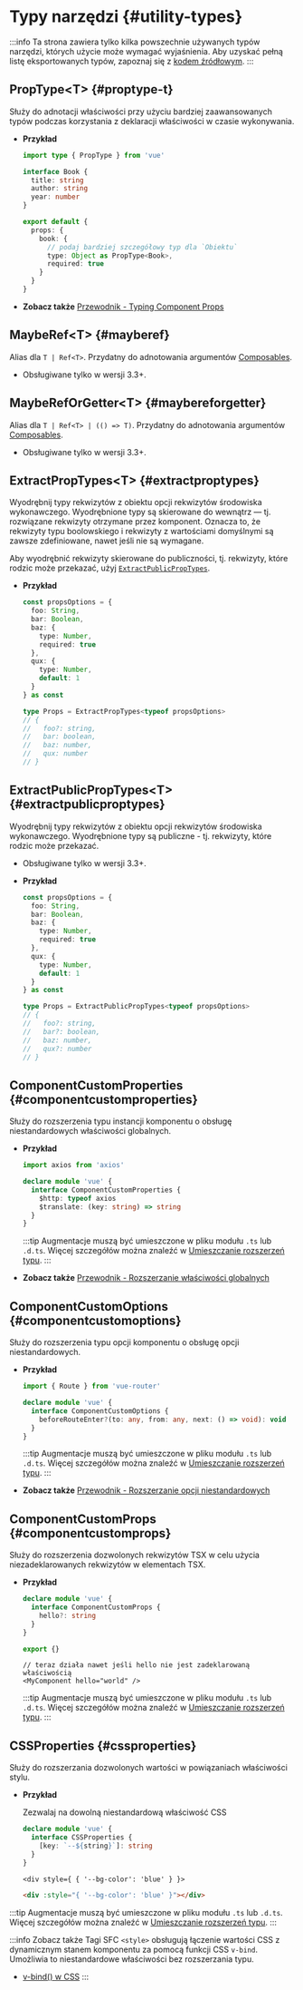 # Typy narzędzi {#utility-types}

:::info
Ta strona zawiera tylko kilka powszechnie używanych typów narzędzi, których użycie może wymagać wyjaśnienia. Aby uzyskać pełną listę eksportowanych typów, zapoznaj się z [kodem źródłowym](https://github.com/vuejs/core/blob/main/packages/runtime-core/src/index.ts#L131).
:::

## PropType\<T> {#proptype-t}

Służy do adnotacji właściwości przy użyciu bardziej zaawansowanych typów podczas korzystania z deklaracji właściwości w czasie wykonywania.

- **Przykład**

  ```ts
  import type { PropType } from 'vue'

  interface Book {
    title: string
    author: string
    year: number
  }

  export default {
    props: {
      book: {
        // podaj bardziej szczegółowy typ dla `Obiektu`
        type: Object as PropType<Book>,
        required: true
      }
    }
  }
  ```

- **Zobacz także** [Przewodnik - Typing Component Props](/guide/typescript/options-api#typing-component-props)

## MaybeRef\<T> {#mayberef}

Alias ​​dla `T | Ref<T>`. Przydatny do adnotowania argumentów [Composables](/guide/reusability/composables.html).

- Obsługiwane tylko w wersji 3.3+.

## MaybeRefOrGetter\<T> {#maybereforgetter}

Alias ​​dla `T | Ref<T> | (() => T)`. Przydatny do adnotowania argumentów [Composables](/guide/reusability/composables.html).

- Obsługiwane tylko w wersji 3.3+.

## ExtractPropTypes\<T> {#extractproptypes}

Wyodrębnij typy rekwizytów z obiektu opcji rekwizytów środowiska wykonawczego. Wyodrębnione typy są skierowane do wewnątrz — tj. rozwiązane rekwizyty otrzymane przez komponent. Oznacza to, że rekwizyty typu boolowskiego i rekwizyty z wartościami domyślnymi są zawsze zdefiniowane, nawet jeśli nie są wymagane.

Aby wyodrębnić rekwizyty skierowane do publiczności, tj. rekwizyty, które rodzic może przekazać, użyj [`ExtractPublicPropTypes`](#extractpublicproptypes).

- **Przykład**

  ```ts
  const propsOptions = {
    foo: String,
    bar: Boolean,
    baz: {
      type: Number,
      required: true
    },
    qux: {
      type: Number,
      default: 1
    }
  } as const

  type Props = ExtractPropTypes<typeof propsOptions>
  // {
  //   foo?: string,
  //   bar: boolean,
  //   baz: number,
  //   qux: number
  // }
  ```

## ExtractPublicPropTypes\<T> {#extractpublicproptypes}

Wyodrębnij typy rekwizytów z obiektu opcji rekwizytów środowiska wykonawczego. Wyodrębnione typy są publiczne - tj. rekwizyty, które rodzic może przekazać.

- Obsługiwane tylko w wersji 3.3+.

- **Przykład**

  ```ts
  const propsOptions = {
    foo: String,
    bar: Boolean,
    baz: {
      type: Number,
      required: true
    },
    qux: {
      type: Number,
      default: 1
    }
  } as const

  type Props = ExtractPublicPropTypes<typeof propsOptions>
  // {
  //   foo?: string,
  //   bar?: boolean,
  //   baz: number,
  //   qux?: number
  // }
  ```

## ComponentCustomProperties {#componentcustomproperties}

Służy do rozszerzenia typu instancji komponentu o obsługę niestandardowych właściwości globalnych.

- **Przykład**

  ```ts
  import axios from 'axios'

  declare module 'vue' {
    interface ComponentCustomProperties {
      $http: typeof axios
      $translate: (key: string) => string
    }
  }
  ```

  :::tip
  Augmentacje muszą być umieszczone w pliku modułu `.ts` lub `.d.ts`. Więcej szczegółów można znaleźć w [Umieszczanie rozszerzeń typu](/guide/typescript/options-api#augmenting-global-properties).
  :::

- **Zobacz także** [Przewodnik - Rozszerzanie właściwości globalnych](/guide/typescript/options-api#augmenting-global-properties)

## ComponentCustomOptions {#componentcustomoptions}

Służy do rozszerzenia typu opcji komponentu o obsługę opcji niestandardowych.

- **Przykład**

  ```ts
  import { Route } from 'vue-router'

  declare module 'vue' {
    interface ComponentCustomOptions {
      beforeRouteEnter?(to: any, from: any, next: () => void): void
    }
  }
  ```

  :::tip
  Augmentacje muszą być umieszczone w pliku modułu `.ts` lub `.d.ts`. Więcej szczegółów można znaleźć w [Umieszczanie rozszerzeń typu](/guide/typescript/options-api#augmenting-global-properties).
  :::

- **Zobacz także** [Przewodnik - Rozszerzanie opcji niestandardowych](/guide/typescript/options-api#augmenting-custom-options)

## ComponentCustomProps {#componentcustomprops}

Służy do rozszerzenia dozwolonych rekwizytów TSX w celu użycia niezadeklarowanych rekwizytów w elementach TSX.

- **Przykład**

  ```ts
  declare module 'vue' {
    interface ComponentCustomProps {
      hello?: string
    }
  }

  export {}
  ```

  ```tsx
  // teraz działa nawet jeśli hello nie jest zadeklarowaną właściwością
  <MyComponent hello="world" />
  ```

  :::tip
  Augmentacje muszą być umieszczone w pliku modułu `.ts` lub `.d.ts`. Więcej szczegółów można znaleźć w [Umieszczanie rozszerzeń typu](/guide/typescript/options-api#augmenting-global-properties).
  :::

## CSSProperties {#cssproperties}

Służy do rozszerzania dozwolonych wartości w powiązaniach właściwości stylu.

- **Przykład**

  Zezwalaj na dowolną niestandardową właściwość CSS

  ```ts
  declare module 'vue' {
    interface CSSProperties {
      [key: `--${string}`]: string
    }
  }
  ```

  ```tsx
  <div style={ { '--bg-color': 'blue' } }>
  ```

  ```html
  <div :style="{ '--bg-color': 'blue' }"></div>
  ```

:::tip
Augmentacje muszą być umieszczone w pliku modułu `.ts` lub `.d.ts`. Więcej szczegółów można znaleźć w [Umieszczanie rozszerzeń typu](/guide/typescript/options-api#augmenting-global-properties).
:::

:::info Zobacz także
Tagi SFC `<style>` obsługują łączenie wartości CSS z dynamicznym stanem komponentu za pomocą funkcji CSS `v-bind`. Umożliwia to niestandardowe właściwości bez rozszerzania typu.

- [v-bind() w CSS](/api/sfc-css-features#v-bind-in-css)
  :::
